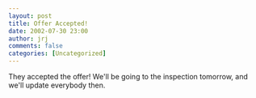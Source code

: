 ```yaml
---
layout: post
title: Offer Accepted!
date: 2002-07-30 23:00
author: jrj
comments: false
categories: [Uncategorized]
---
```

They accepted the offer!  We'll be going to the inspection tomorrow, and we'll update everybody then.
